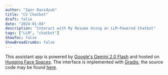 ```yaml
---
author: "Igor Davidyuk"
title: "CV Chatbot"
draft: false
date: "2024-01-04"
description: "Interact with My Resume Using an LLM-Powered Chatbot"
tags: ["LLM", "chatbot"]
ShowToc: false
ShowBreadCrumbs: false
---
```

This assistant app is powered by [Google's Gemini 2.0 Flash](https://ai.google.dev/gemini-api/docs/models/gemini-v2) and hosted on [Hugging Face Spaces](https://huggingface.co/spaces/launch).
The interface is implemented with [Gradio](https://www.gradio.app), the source code may be found [here](https://huggingface.co/spaces/igor-davidyuk/new-space/tree/main).

<script
	type="module"
	src="https://gradio.s3-us-west-2.amazonaws.com/5.9.1/gradio.js"
></script>

<gradio-app src="https://igor-davidyuk-new-space.hf.space"></gradio-app>

